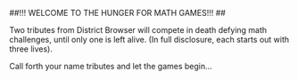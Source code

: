 ##!!! WELCOME TO THE HUNGER FOR MATH GAMES!!! ##

Two tributes from District Browser will compete in death defying math challenges, until only one is left alive.  (In full disclosure, each starts out with three lives).

Call forth your name tributes and let the games begin...